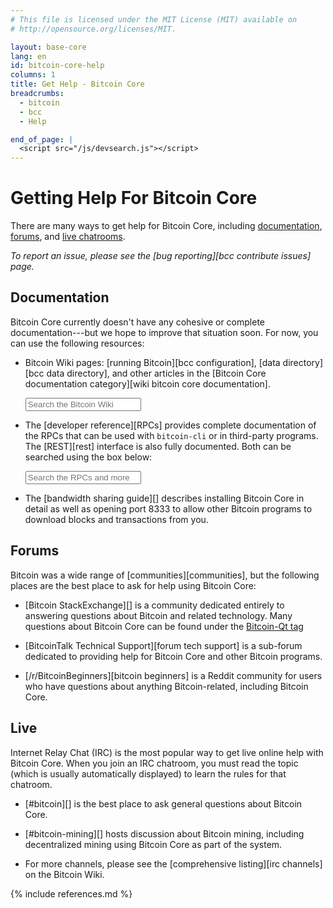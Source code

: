 ```yaml
---
# This file is licensed under the MIT License (MIT) available on
# http://opensource.org/licenses/MIT.

layout: base-core
lang: en
id: bitcoin-core-help
columns: 1
title: Get Help - Bitcoin Core
breadcrumbs:
  - bitcoin
  - bcc
  - Help

end_of_page: |
  <script src="/js/devsearch.js"></script>
---
```

# Getting Help For Bitcoin Core

There are many ways to get help for Bitcoin Core, including
[documentation](#documentation), [forums](#forums), and [live chatrooms](#live).

<span class="fa fa-exclamation-triangle"></span> *To report an issue,
please see the [bug reporting][bcc contribute issues] page.*

## Documentation

Bitcoin Core currently doesn't have any cohesive or complete
documentation---but we hope to improve that situation soon. For now, you
can use the following resources:

- Bitcoin Wiki pages: [running Bitcoin][bcc configuration], [data
  directory][bcc data directory], and other articles in the [Bitcoin
  Core documentation category][wiki bitcoin core documentation].

    <form id="searchform" action="https://en.bitcoin.it/w/index.php">
      <input id="searchInput" class="glossary_term" type="search" placeholder="Search the Bitcoin Wiki" name="search"></input>
    </form>

- The [developer reference][RPCs] provides complete documentation of the
  RPCs that can be used with `bitcoin-cli` or in third-party programs.
  The [REST][rest] interface is also fully documented.  Both can be searched
  using the box below:

    <input id="glossary_term" class="glossary_term" placeholder="Search the RPCs and more">

- The [bandwidth sharing guide][] describes installing Bitcoin Core in
  detail as well as opening port 8333 to allow other Bitcoin programs to
  download blocks and transactions from you.

## Forums

Bitcoin was a wide range of [communities][communities], but the following places
are the best place to ask for help using Bitcoin Core:

- [Bitcoin StackExchange][] is a community dedicated entirely to
  answering questions about Bitcoin and related technology.  Many
  questions about Bitcoin Core can be found under the [Bitcoin-Qt
  tag](http://bitcoin.stackexchange.com/questions/tagged/bitcoin-qt)

- [BitcoinTalk Technical Support][forum tech support] is a
  sub-forum dedicated to providing help for Bitcoin Core and other
  Bitcoin programs.

- [/r/BitcoinBeginners][bitcoin beginners] is a Reddit community for
  users who have questions about anything Bitcoin-related, including
  Bitcoin Core.

## Live

Internet Relay Chat (IRC) is the most popular way to get live online
help with Bitcoin Core.  When you join an IRC chatroom, you must read
the topic (which is usually automatically displayed) to learn the rules
for that chatroom.

- [#bitcoin][] is the best place to ask general questions about
  Bitcoin Core.

- [#bitcoin-mining][] hosts discussion about Bitcoin mining, including
  decentralized mining using Bitcoin Core as part of the system.

- For more channels, please see the [comprehensive listing][irc channels]
  on the Bitcoin Wiki.

{% include references.md %}
